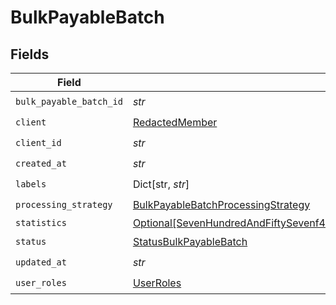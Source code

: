 # BulkPayableBatch


## Fields

| Field                                                                                                                                                                                                             | Type                                                                                                                                                                                                              | Required                                                                                                                                                                                                          | Description                                                                                                                                                                                                       |
| ----------------------------------------------------------------------------------------------------------------------------------------------------------------------------------------------------------------- | ----------------------------------------------------------------------------------------------------------------------------------------------------------------------------------------------------------------- | ----------------------------------------------------------------------------------------------------------------------------------------------------------------------------------------------------------------- | ----------------------------------------------------------------------------------------------------------------------------------------------------------------------------------------------------------------- |
| `bulk_payable_batch_id`                                                                                                                                                                                           | *str*                                                                                                                                                                                                             | :heavy_check_mark:                                                                                                                                                                                                | N/A                                                                                                                                                                                                               |
| `client`                                                                                                                                                                                                          | [RedactedMember](../../models/shared/redactedmember.md)                                                                                                                                                           | :heavy_check_mark:                                                                                                                                                                                                | N/A                                                                                                                                                                                                               |
| `client_id`                                                                                                                                                                                                       | *str*                                                                                                                                                                                                             | :heavy_check_mark:                                                                                                                                                                                                | N/A                                                                                                                                                                                                               |
| `created_at`                                                                                                                                                                                                      | *str*                                                                                                                                                                                                             | :heavy_check_mark:                                                                                                                                                                                                | N/A                                                                                                                                                                                                               |
| `labels`                                                                                                                                                                                                          | Dict[str, *str*]                                                                                                                                                                                                  | :heavy_check_mark:                                                                                                                                                                                                | N/A                                                                                                                                                                                                               |
| `processing_strategy`                                                                                                                                                                                             | [BulkPayableBatchProcessingStrategy](../../models/shared/bulkpayablebatchprocessingstrategy.md)                                                                                                                   | :heavy_check_mark:                                                                                                                                                                                                | N/A                                                                                                                                                                                                               |
| `statistics`                                                                                                                                                                                                      | [Optional[SevenHundredAndFiftySevenf4961b94334fd41cedc27262be7b14583377703cda6490b996969bd4e66c2]](../../models/shared/sevenhundredandfiftysevenf4961b94334fd41cedc27262be7b14583377703cda6490b996969bd4e66c2.md) | :heavy_minus_sign:                                                                                                                                                                                                | N/A                                                                                                                                                                                                               |
| `status`                                                                                                                                                                                                          | [StatusBulkPayableBatch](../../models/shared/statusbulkpayablebatch.md)                                                                                                                                           | :heavy_check_mark:                                                                                                                                                                                                | N/A                                                                                                                                                                                                               |
| `updated_at`                                                                                                                                                                                                      | *str*                                                                                                                                                                                                             | :heavy_check_mark:                                                                                                                                                                                                | N/A                                                                                                                                                                                                               |
| `user_roles`                                                                                                                                                                                                      | [UserRoles](../../models/shared/userroles.md)                                                                                                                                                                     | :heavy_check_mark:                                                                                                                                                                                                | N/A                                                                                                                                                                                                               |